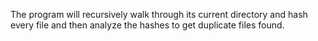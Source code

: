 The program will recursively walk through its current directory and hash every file and then analyze the hashes to get duplicate files found.
